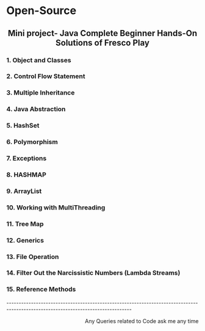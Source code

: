 # Open-Source

<h2 align="center">Mini project- Java Complete Beginner Hands-On Solutions of Fresco Play</h1>

<h3 align="left">1. Object and Classes </h3>
<h3 align="left">2. Control Flow Statement </h3>
<h3 align="left">3. Multiple Inheritance  </h3>
<h3 align="left">4. Java Abstraction </h3>
<h3 align="left">5.  HashSet  </h3>
<h3 align="left">6. Polymorphism </h3>
<h3 align="left">7. Exceptions </h3>
<h3 align="left">8. HASHMAP </h3>
<h3 align="left">9. ArrayList  </h3>
<h3 align="left">10. Working with MultiThreading </h3>
<h3 align="left">11. Tree Map  </h3>
<h3 align="left">12. Generics </h3>
<h3 align="left">13. File Operation </h3>
<h3 align="left">14. Filter Out the Narcissistic Numbers (Lambda Streams) </h3>
<h3 align="left"> 15. Reference Methods </h3>



<footer>---------------------------------------------------------------------------------------------------------------------------------</footer>

<p align="right" style="BOLD"> Any Queries related to Code ask me any time </p> 
